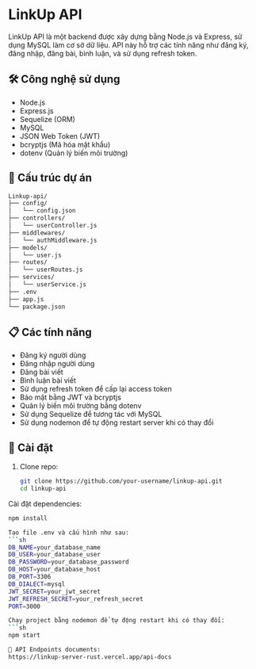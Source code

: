 # LinkUp API

LinkUp API là một backend được xây dựng bằng Node.js và Express, sử dụng MySQL làm cơ sở dữ liệu. API này hỗ trợ các tính năng như đăng ký, đăng nhập, đăng bài, bình luận, và sử dụng refresh token.

## 🛠 Công nghệ sử dụng

- Node.js
- Express.js
- Sequelize (ORM)
- MySQL
- JSON Web Token (JWT)
- bcryptjs (Mã hóa mật khẩu)
- dotenv (Quản lý biến môi trường)
## 📂 Cấu trúc dự án

```sh
Linkup-api/
├── config/
│   └── config.json
├── controllers/
│   └── userController.js
├── middlewares/
│   └── authMiddleware.js
├── models/
│   └── user.js
├── routes/
│   └── userRoutes.js
├── services/
│   └── userService.js
├── .env
├── app.js
└── package.json
```

## 📋 Các tính năng

- Đăng ký người dùng
- Đăng nhập người dùng
- Đăng bài viết
- Bình luận bài viết
- Sử dụng refresh token để cấp lại access token
- Bảo mật bằng JWT và bcryptjs
- Quản lý biến môi trường bằng dotenv
- Sử dụng Sequelize để tương tác với MySQL
- Sử dụng nodemon để tự động restart server khi có thay đổi
## 🚀 Cài đặt

1. Clone repo:
   ```sh
   git clone https://github.com/your-username/linkup-api.git
   cd linkup-api
   
Cài đặt dependencies:
   ```sh
   npm install

Tạo file .env và cấu hình như sau:
   ```sh
   DB_NAME=your_database_name
   DB_USER=your_database_user
   DB_PASSWORD=your_database_password
   DB_HOST=your_database_host
   DB_PORT=3306
   DB_DIALECT=mysql
   JWT_SECRET=your_jwt_secret
   JWT_REFRESH_SECRET=your_refresh_secret
   PORT=3000

Chạy project bằng nodemon để tự động restart khi có thay đổi:
   ```sh
   npm start

📌 API Endpoints documents: 
https://linkup-server-rust.vercel.app/api-docs
